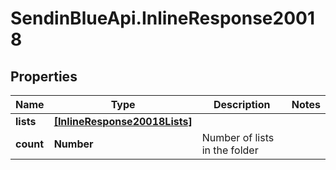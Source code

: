 # SendinBlueApi.InlineResponse20018

## Properties
Name | Type | Description | Notes
------------ | ------------- | ------------- | -------------
**lists** | [**[InlineResponse20018Lists]**](InlineResponse20018Lists.md) |  | 
**count** | **Number** | Number of lists in the folder | 


